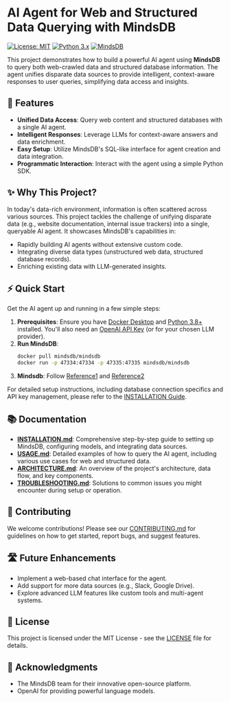 # AI Agent for Web and Structured Data Querying with MindsDB

[![License: MIT](https://img.shields.io/badge/License-MIT-yellow.svg)](https://opensource.org/licenses/MIT)
[![Python 3.x](https://img.shields.io/badge/Python-3.x-blue.svg)](https://www.python.org/)
[![MindsDB](https://img.shields.io/badge/MindsDB-OpenSource-brightgreen.svg)](https://mindsdb.com/)

This project demonstrates how to build a powerful AI agent using **MindsDB** to query both web-crawled data and structured database information. The agent unifies disparate data sources to provide intelligent, context-aware responses to user queries, simplifying data access and insights.

## 🚀 Features

* **Unified Data Access**: Query web content and structured databases with a single AI agent.
* **Intelligent Responses**: Leverage LLMs for context-aware answers and data enrichment.
* **Easy Setup**: Utilize MindsDB's SQL-like interface for agent creation and data integration.
* **Programmatic Interaction**: Interact with the agent using a simple Python SDK.

## ✨ Why This Project?

In today's data-rich environment, information is often scattered across various sources. This project tackles the challenge of unifying disparate data (e.g., website documentation, internal issue trackers) into a single, queryable AI agent. It showcases MindsDB's capabilities in:
* Rapidly building AI agents without extensive custom code.
* Integrating diverse data types (unstructured web data, structured database records).
* Enriching existing data with LLM-generated insights.

## ⚡ Quick Start

Get the AI agent up and running in a few simple steps:

1.  **Prerequisites**: Ensure you have [Docker Desktop](https://www.docker.com/products/docker-desktop/) and [Python 3.8+](https://www.python.org/downloads/) installed. You'll also need an [OpenAI API Key](https://platform.openai.com/account/api-keys) (or for your chosen LLM provider).
2.  **Run MindsDB**:
    ```bash
    docker pull mindsdb/mindsdb
    docker run -p 47334:47334 -p 47335:47335 mindsdb/mindsdb
    ```
3.  **Mindsdb**: Follow [Reference1](Reference1.md) and [Reference2](Reference2.md)

For detailed setup instructions, including database connection specifics and API key management, please refer to the [INSTALLATION Guide](docs/INSTALLATION.md).

## 📚 Documentation

* **[INSTALLATION.md](docs/INSTALLATION.md)**: Comprehensive step-by-step guide to setting up MindsDB, configuring models, and integrating data sources.
* **[USAGE.md](docs/USAGE.md)**: Detailed examples of how to query the AI agent, including various use cases for web and structured data.
* **[ARCHITECTURE.md](docs/ARCHITECTURE.md)**: An overview of the project's architecture, data flow, and key components.
* **[TROUBLESHOOTING.md](docs/TROUBLESHOOTING.md)**: Solutions to common issues you might encounter during setup or operation.

## 🤝 Contributing

We welcome contributions! Please see our [CONTRIBUTING.md](CONTRIBUTING.md) for guidelines on how to get started, report bugs, and suggest features.

## 🛣️ Future Enhancements

* Implement a web-based chat interface for the agent.
* Add support for more data sources (e.g., Slack, Google Drive).
* Explore advanced LLM features like custom tools and multi-agent systems.

## 📄 License

This project is licensed under the MIT License - see the [LICENSE](LICENSE) file for details.

## 🙏 Acknowledgments

* The MindsDB team for their innovative open-source platform.
* OpenAI for providing powerful language models.
